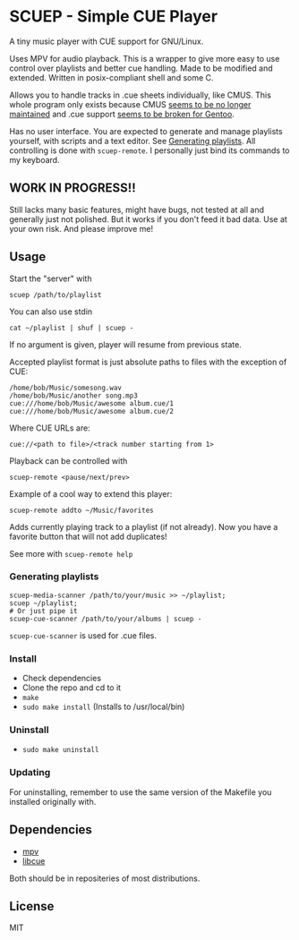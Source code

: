 # SCUEP - Simple CUE Player
A tiny music player with CUE support for GNU/Linux.

Uses MPV for audio playback. This is a wrapper to give more easy to use control over playlists and better cue handling. Made to be modified and extended. Written in posix-compliant shell and some C.

Allows you to handle tracks in .cue sheets individually, like CMUS. This whole program only exists because CMUS [seems to be no longer maintained](https://github.com/cmus/cmus/issues/856) and .cue support [seems to be broken for Gentoo](https://github.com/cmus/cmus/issues/886).

Has no user interface. You are expected to generate and manage playlists yourself, with scripts and a text editor. See [Generating playlists](#generating-playlists). All controlling is done with ``scuep-remote``. I personally just bind its commands to my keyboard.

## WORK IN PROGRESS!!
Still lacks many basic features, might have bugs, not tested at all and generally just not polished. But it works if you don't feed it bad data. Use at your own risk. And please improve me!

## Usage

Start the "server" with 
```
scuep /path/to/playlist
```
You can also use stdin
```
cat ~/playlist | shuf | scuep -
```
If no argument is given, player will resume from previous state.

Accepted playlist format is just absolute paths to files with the exception of CUE:
```
/home/bob/Music/somesong.wav
/home/bob/Music/another song.mp3
cue:///home/bob/Music/awesome album.cue/1
cue:///home/bob/Music/awesome album.cue/2
```
Where CUE URLs are:
```
cue://<path to file>/<track number starting from 1>
```

Playback can be controlled with 
```
scuep-remote <pause/next/prev>
```

Example of a cool way to extend this player:
```
scuep-remote addto ~/Music/favorites
```
Adds currently playing track to a playlist (if not already). Now you have a favorite button that will not add duplicates!

See more with ``scuep-remote help``

### Generating playlists
```
scuep-media-scanner /path/to/your/music >> ~/playlist;
scuep ~/playlist;
# Or just pipe it
scuep-cue-scanner /path/to/your/albums | scuep -
```
``scuep-cue-scanner`` is used for .cue files.

### Install
- Check dependencies
- Clone the repo and cd to it
- ``make`` 
- ``sudo make install`` (Installs to /usr/local/bin)

### Uninstall
- ``sudo make uninstall``

### Updating
For uninstalling, remember to use the same version of the Makefile you installed originally with.


## Dependencies
- [mpv](https://github.com/mpv-player/mpv)
- [libcue](https://github.com/lipnitsk/libcue) 

Both should be in repositeries of most distributions.

## License
MIT
